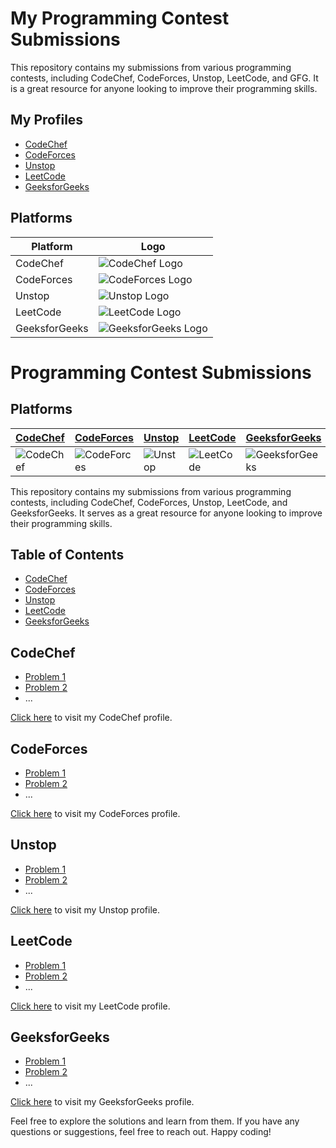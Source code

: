 # My Programming Contest Submissions

This repository contains my submissions from various programming contests, including CodeChef, CodeForces, Unstop, LeetCode, and GFG. It is a great resource for anyone looking to improve their programming skills.

## My Profiles

- [CodeChef](https://www.codechef.com/users/your_username)
- [CodeForces](https://codeforces.com/profile/your_username)
- [Unstop](https://unstop.com/profile/your_username)
- [LeetCode](https://leetcode.com/your_username/)
- [GeeksforGeeks](https://auth.geeksforgeeks.org/user/your_username/profile)

## Platforms

| Platform | Logo |
| --- | --- |
| CodeChef | ![CodeChef Logo](https://s3.amazonaws.com/codechef_shared/sites/all/themes/abessive/logo.svg) |
| CodeForces | ![CodeForces Logo](https://codeforces.org/s/97808/images/codeforces-sponsored-by-ton.png) |
| Unstop | ![Unstop Logo](https://d8it4huxumps7.cloudfront.net/uploads/images/unstop/svg/unstop-logo.svg) |
| LeetCode | ![LeetCode Logo](https://assets.leetcode.com/static_assets/public/webpack_bundles/images/logo-dark.e99485d9b.svg) |
| GeeksforGeeks | ![GeeksforGeeks Logo](https://media.geeksforgeeks.org/wp-content/cdn-uploads/gfg_200x200-min.png) |

# Programming Contest Submissions

## Platforms

| [CodeChef](https://www.codechef.com/users/your_codechef_profile) | [CodeForces](https://codeforces.com/profile/your_codeforces_profile) | [Unstop](https://www.unstop.com/users/your_unstop_profile) | [LeetCode](https://leetcode.com/your_leetcode_profile) | [GeeksforGeeks](https://auth.geeksforgeeks.org/user/your_gfg_profile) |
|---|---|---|---|---|
| ![CodeChef](https://raw.githubusercontent.com/simple-icons/simple-icons/develop/icons/codechef.svg) | ![CodeForces](https://raw.githubusercontent.com/simple-icons/simple-icons/develop/icons/codeforces.svg) | ![Unstop](https://d8it4huxumps7.cloudfront.net/uploads/images/unstop/svg/unstop-logo.svg) | ![LeetCode](https://raw.githubusercontent.com/simple-icons/simple-icons/develop/icons/leetcode.svg) | ![GeeksforGeeks](https://raw.githubusercontent.com/simple-icons/simple-icons/develop/icons/geeksforgeeks.svg) |

This repository contains my submissions from various programming contests, including CodeChef, CodeForces, Unstop, LeetCode, and GeeksforGeeks. It serves as a great resource for anyone looking to improve their programming skills.

## Table of Contents

- [CodeChef](#codechef)
- [CodeForces](#codeforces)
- [Unstop](#unstop)
- [LeetCode](#leetcode)
- [GeeksforGeeks](#geeksforgeeks)

## CodeChef

* [Problem 1](codechef/problem1.py)
* [Problem 2](codechef/problem2.cpp)
* ...

[Click here](https://www.codechef.com/users/your_codechef_profile) to visit my CodeChef profile.

## CodeForces

* [Problem 1](codeforces/problem1.java)
* [Problem 2](codeforces/problem2.py)
* ...

[Click here](https://codeforces.com/profile/your_codeforces_profile) to visit my CodeForces profile.

## Unstop

* [Problem 1](unstop/problem1.cpp)
* [Problem 2](unstop/problem2.java)
* ...

[Click here](https://www.unstop.com/users/your_unstop_profile) to visit my Unstop profile.

## LeetCode

* [Problem 1](leetcode/problem1.py)
* [Problem 2](leetcode/problem2.cpp)
* ...

[Click here](https://leetcode.com/your_leetcode_profile) to visit my LeetCode profile.

## GeeksforGeeks

* [Problem 1](gfg/problem1.java)
* [Problem 2](gfg/problem2.py)
* ...

[Click here](https://auth.geeksforgeeks.org/user/your_gfg_profile) to visit my GeeksforGeeks profile.

Feel free to explore the solutions and learn from them. If you have any questions or suggestions, feel free to reach out. Happy coding!
